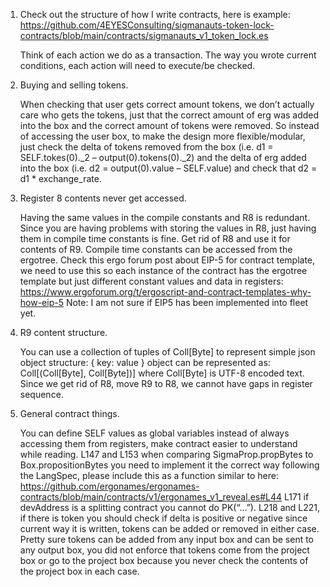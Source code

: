 1. Check out the structure of how I write contracts, here is example: https://github.com/4EYESConsulting/sigmanauts-token-lock-contracts/blob/main/contracts/sigmanauts_v1_token_lock.es

    Think of each action we do as a transaction.
    The way you wrote current conditions, each action will need to execute/be checked.

2. Buying and selling tokens.

    When checking that user gets correct amount tokens, we don’t actually care who gets the tokens, just that the correct amount of erg was added into the box and the correct amount of tokens were removed. So instead of accessing the user box, to make the design more flexible/modular, just check the delta of tokens removed from the box (i.e. d1 = SELF.tokes(0)._2 – output(0).tokens(0)._2) and the delta of erg added into the box (i.e. d2 = output(0).value – SELF.value) and check that d2 = d1 * exchange_rate.

3. Register 8 contents never get accessed.

    Having the same values in the compile constants and R8 is redundant.
    Since you are having problems with storing the values in R8, just having them in compile time constants is fine. Get rid of R8 and use it for contents of R9.
    Compile time constants can be accessed from the ergotree.
    Check this ergo forum post about EIP-5 for contract template, we need to use this so each instance of the contract has the ergotree template but just different constant values and data in registers: https://www.ergoforum.org/t/ergoscript-and-contract-templates-why-how-eip-5
    Note: I am not sure if EIP5 has been implemented into fleet yet.

4. R9 content structure.

    You can use a collection of tuples of Coll[Byte] to represent simple json object structure:
    { key: value } object can be represented as: Coll[(Coll[Byte], Coll[Byte])] where Coll[Byte] is UTF-8 encoded text.
    Since we get rid of R8, move R9 to R8, we cannot have gaps in register sequence.

5. General contract things.

    You can define SELF values as global variables instead of always accessing them from registers, make contract easier to understand while reading.
    L147 and L153 when comparing SigmaProp.propBytes to Box.propositionBytes you need to implement it the correct way following the LangSpec, please include this as a function similar to here: https://github.com/ergonames/ergonames-contracts/blob/main/contracts/v1/ergonames_v1_reveal.es#L44
    L171 if devAddress is a splitting contract you cannot do PK(“...”).
    L218 and L221, if there is token you should check if delta is positive or negative since current way it is written, tokens can be added or removed in either case. Pretty sure tokens can be added from any input box and can be sent to any output box, you did not enforce that tokens come from the project box or go to the project box because you never check the contents of the project box in each case.

